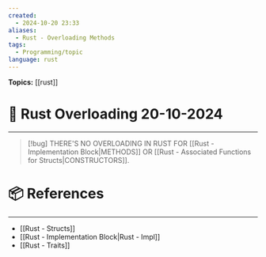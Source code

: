 ```yaml
---
created:
  - 2024-10-20 23:33
aliases:
  - Rust - Overloading Methods
tags:
  - Programming/topic
language: rust
---
```


**Topics:** [[rust]]

# 📃 Rust Overloading 20-10-2024

---
> [!bug] THERE'S NO OVERLOADING IN RUST FOR [[Rust - Implementation Block|METHODS]] OR [[Rust - Associated Functions for Structs|CONSTRUCTORS]].

# 📦 References
---
- [[Rust - Structs]]
- [[Rust - Implementation Block|Rust - Impl]]
- [[Rust - Traits]]
